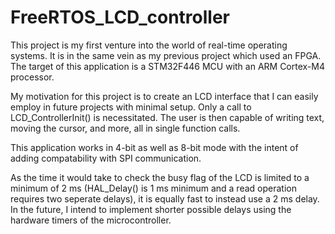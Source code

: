 # FreeRTOS_LCD_controller
 
This project is my first venture into the world of real-time operating systems.
It is in the same vein as my previous project which used an FPGA. The target of
this application is a STM32F446 MCU with an ARM Cortex-M4 processor.

My motivation for this project is to create an LCD interface that I can
easily employ in future projects with minimal setup. Only a call to 
LCD_ControllerInit() is necessitated. The user is then capable of writing text, 
moving the cursor, and more, all in single function calls.

This application works in 4-bit as well as 8-bit mode with the intent of adding 
compatability with SPI communication.

As the time it would take to check the busy flag of the LCD is limited to a 
minimum of 2 ms (HAL_Delay() is 1 ms minimum and a read operation requires two
seperate delays), it is equally fast to instead use a 2 ms delay. In the
future, I intend to implement shorter possible delays using the hardware timers
of the microcontroller.                 
